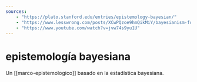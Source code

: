 ```yaml
---
sources:
    - "https://plato.stanford.edu/entries/epistemology-bayesian/"
    - "https://www.lesswrong.com/posts/XCwPQzoe9hmQikMiY/bayesianism-for-humans"
    - "https://www.youtube.com/watch?v=jvw74s9yu1U"
---
```

# epistemología bayesiana

Un [[marco-epistemologico]] basado en la estadística bayesiana.